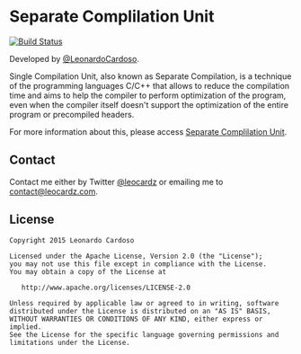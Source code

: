 Separate Complilation Unit
=================================

[![Build Status](https://travis-ci.org/LeonardoCardoso/Separate-Compilation-Unit.svg)](https://travis-ci.org/LeonardoCardoso/Separate-Compilation-Unit)

Developed by <a href='https://github.com/LeonardoCardoso' target='_blank'>@LeonardoCardoso</a>. 

Single Compilation Unit, also known as Separate Compilation, is a technique of the programming languages C/C++ that allows to reduce the compilation time and aims to help the compiler to perform optimization of the program, even when the compiler itself doesn't support the optimization of the entire program or precompiled headers.

For more information about this, please access [Separate Complilation Unit](http://lab.leocardz.com/single-compilation-unit-cc/ "Separate Complilation Unit").

## Contact
Contact me either by Twitter [@leocardz](https://twitter.com/leocardz) or emailing me to [contact@leocardz.com](mailto:contact@leocardz.com).


## License

    Copyright 2015 Leonardo Cardoso

    Licensed under the Apache License, Version 2.0 (the "License");
    you may not use this file except in compliance with the License.
    You may obtain a copy of the License at

       http://www.apache.org/licenses/LICENSE-2.0

    Unless required by applicable law or agreed to in writing, software
    distributed under the License is distributed on an "AS IS" BASIS,
    WITHOUT WARRANTIES OR CONDITIONS OF ANY KIND, either express or implied.
    See the License for the specific language governing permissions and
    limitations under the License.

